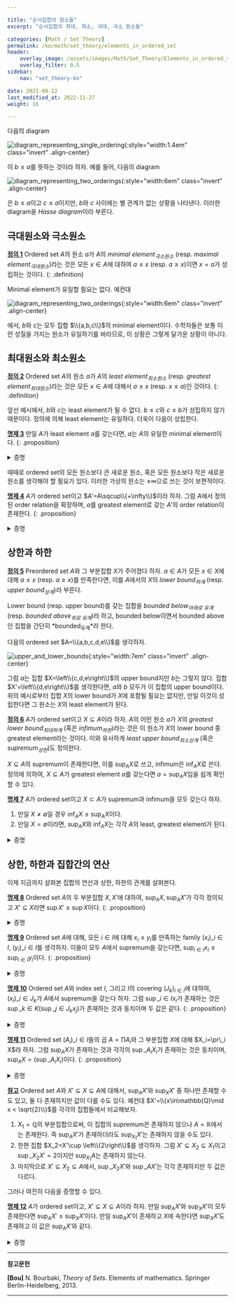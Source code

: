 ```yaml
---

title: "순서집합의 원소들"
excerpt: "순서집합의 최대, 최소, 극대, 극소 원소들"

categories: [Math / Set Theory]
permalink: /ko/math/set_theory/elements_in_ordered_set
header: 
    overlay_image: /assets/images/Math/Set_Theory/Elements_in_ordered_set.png
    overlay_filter: 0.5
sidebar: 
    nav: "set_theory-ko"

date: 2021-08-22
last_modified_at: 2022-11-27
weight: 16

---
```


다음의 diagram

![diagram_representing_single_ordering](/assets/images/Math/Set_Theory/Elements_in_ordered_set-1.png){:style="width:1.4em" class="invert" .align-center}

이 $b\leq a$를 뜻하는 것이라 하자. 예를 들어, 다음의 diagram

![diagram_representing_two_orderings](/assets/images/Math/Set_Theory/Elements_in_ordered_set-2.png){:style="width:6em" class="invert" .align-center}

은 $b\leq a$이고 $c\leq a$이지만, $b$와 $c$ 사이에는 별 관계가 없는 상황을 나타낸다. 이러한 diagram을 *Hasse diagram*이라 부른다.

## 극대원소와 극소원소

<ins id="def1">**정의 1**</ins> Ordered set $A$의 원소 $a$가 $A$의 *minimal element<sub>극소원소</sub>* (resp. *maximal element<sub>극대원소</sub>*)라는 것은 모든 $x\in A$에 대하여 $a\leq x$ (resp. $a\geq x$)이면 $x=a$가 성립하는 것이다.
{: .definition}

Minimal element가 유일할 필요는 없다. 예컨대
    
![diagram_representing_two_orderings](/assets/images/Math/Set_Theory/Elements_in_ordered_set-2.png){:style="width:6em" class="invert" .align-center}

에서, $b$와 $c$는 모두 집합 $\\{a,b,c\\}$의 minimal element이다. 수학자들은 보통 이런 성질을 가지는 원소가 유일하기를 바라므로, 이 상황은 그렇게 달가운 상황이 아니다. 

## 최대원소와 최소원소

<ins id="def2">**정의 2**</ins> Ordered set $A$의 원소 $a$가 $A$의 *least element<sub>최소원소</sub>* (resp. *greatest element<sub>최대원소</sub>*)라는 것은 모든 $x\in A$에 대해서 $a\leq x$ (resp. $x\leq a$)인 것이다.
{: .definition}

앞선 예시에서, $b$와 $c$는 least element가 될 수 없다. $b\leq c$와 $c\leq b$가 성립하지 않기 때문이다. 정의에 의해 least element는 유일하다. 더욱이 다음이 성립한다.

<ins id="prop3">**명제 3**</ins> 만일 $A$가 least element $a$를 갖는다면, $a$는 $A$의 유일한 minimal element이다.
{: .proposition}

<details class="proof" markdown="1">
<summary>증명</summary>

$A$의 임의의 원소 $x$에 대하여 $a\leq x$가 성립한다. 따라서 만일 $x\leq a$가 성립하는 $x\in A$가 존재한다면, $\leq$의 antisymmetry로부터 $x=a$여야 한다. 이로부터 $a$가 $A$의 minimal element가 된다는 것을 안다. 

만일 $a'$가 $A$의 다른 minimal element이고, $a'\neq a$라면 [정의 1](#def1)의 대우명제로부터 $a'\not\leq a$여야 하는데, 이는 $a$가 least element라는 사실에 모순이므로 $a'=a$여야 한다.

</details>

때때로 ordered set의 모든 원소보다 큰 새로운 원소, 혹은 모든 원소보다 작은 새로운 원소를 생각해야 할 필요가 있다. 이러한 가상의 원소는 $\pm\infty$으로 쓰는 것이 보편적이다.

<ins id="prop4">**명제 4**</ins> $A$가 ordered set이고 $A'=A\sqcup\\{+\infty\\}$이라 하자. 그럼 $A$에서 정의된 order relation을 확장하며, $a$를 greatest element로 갖는 $A'$의 order relation이 존재한다.
{: .proposition}

<details class="proof" markdown="1">
<summary>증명</summary>

기존의 order relation에 $\bigcup\_{x\in A}\left\\{(x, +\infty)\right\\}$의 원소들을 추가해주면 된다.

</details>

## 상한과 하한

<div class="definition" markdown="1">

<ins id="def5">**정의 5**</ins> Preordered set $A$와 그 부분집합 $X$가 주어졌다 하자. $a\in A$가 모든 $x\in X$에 대해 $a\leq x$ (resp. $a\geq x$)를 만족한다면, 이를 $A$에서의 $X$의 *lower bound<sub>하계</sub>* (resp. *upper bound<sub>상계</sub>*)라 부른다.

Lower bound (resp. upper bound)를 갖는 집합을 *bounded below<sub>아래로 유계</sub>* (resp. *bounded above<sub>위로 유계</sub>*)라 하고, bounded below이면서 bounded above인 집합을 간단히 *bounded<sub>유계</sub>*라 한다.

</div>

다음의 ordered set $A=\\{a,b,c,d,e\\}$를 생각하자.

![upper_and_lower_bounds](/assets/images/Math/Set_Theory/Elements_in_ordered_set-3.png){:style="width:7em" class="invert" .align-center}

그럼 $a$는 집합 $X=\left\\{c,d,e\right\\}$의 upper bound지만 $b$는 그렇지 않다. 집합 $X'=\left\\{d,e\right\\}$를 생각한다면, $a$와 $b$ 모두가 이 집합의 upper bound이다. 위의 예시로부터 집합 $X$의 lower bound가 $X$에 포함될 필요는 없지만, 만일 이것이 성립한다면 그 원소는 $X$의 least element가 된다.

<div class="definition" markdown="1">

<ins id="def6">**정의 6**</ins> $A$가 ordered set이고 $X\subseteq A$이라 하자. $A$의 어떤 원소 $a$가 $X$의 *greatest lower bound<sub>최대하계</sub>* (혹은 *infimum<sub>하한</sub>*)라는 것은 이 원소가 $X$의 lower bound 중 greatest element라는 것이다. 이와 유사하게 *least upper bound<sub>최소상계</sub>* (혹은 *supremum<sub>상한</sub>*)도 정의한다.

</div>

$X\subseteq A$의 supremum이 존재한다면, 이를 $\sup_AX$로 쓰고, infimum은 $\inf_AX$로 쓴다. 정의에 의하여, $X\subseteq A$가 greatest element $a$를 갖는다면 $a=\sup_AX$임을 쉽게 확인할 수 있다.

<div class="proposition" markdown="1">

<ins id="prop7">**명제 7**</ins> $A$가 ordered set이고 $X\subset A$가 supremum과 infimum을 모두 갖는다 하자. 

1. 만일 $X\neq\emptyset$일 경우 $\inf_A X\leq\sup_A X$이다.
2. 만일 $X=\emptyset$이라면, $\sup_AX$와 $\inf_AX$는 각각 $A$의 least, greatest element가 된다.

</div>

<details class="proof" markdown="1">
<summary>증명</summary>

1. 만일 $X\neq\emptyset$라면 적어도 하나의 원소가 존재한다. 이를 $a$라 하자. 그럼 정의에 의해 $\inf X\leq a$이고 $a\leq\sup X$이며 transitivity에 의해 $\inf_AX \leq\sup_AX$이다. 
2. 만일 $X=\emptyset$라면, $A$의 임의의 원소 $a$는 모든 $x\in X$에 대하여 $a\leq x$ 그리고 $x\leq a$를 만족한다. 따라서 $A$의 임의의 원소는 $X$의 lower bound이자 upper bound가 되며, $\sup_AX$와 $\inf_AX$는 $A$의 least, greatest element가 된다.

</details>

## 상한, 하한과 집합간의 연산

이제 지금까지 살펴본 집합의 연산과 상한, 하한의 관계를 살펴본다.

<ins id="prop8">**명제 8**</ins> Ordered set $A$의 두 부분집합 $X,X'$에 대하여, $\sup_AX,\sup_AX'$가 각각 정의되고 $X'\subseteq X$라면 $\sup X'\leq\sup X$이다.
{: .proposition}

<details class="proof" markdown="1">
<summary>증명</summary>
$x\in X'$를 임의로 택하자. $X'\subseteq X$이므로, $x\in X$이다. 한편 임의의 $x\in X$에 대하여 $x\leq \sup X$가 성립하고 따라서 $\sup X$는 $X'$의 upper bound이다. 이제 정의에 의해 $\sup X'\leq \sup X$이다. 
</details>

<ins id="prop9">**명제 9**</ins> Ordered set $A$에 대해, 모든 $i\in I$에 대해 $x_i\leq y_i$를 만족하는 family $(x_i)\_{i\in I}$, $(y_i)\_{i\in I}$를 생각하자. 이들이 모두 $A$에서 supremum을 갖는다면, $\sup_{i\in I} x_i\leq \sup_{i\in I} y_i$이다.
{: .proposition}

<details class="proof" markdown="1">
<summary>증명</summary>

임의의 $i\in I$에 대하여, $x_i\leq y_i$이고 $y_i\leq \sup y_i$이므로 모든 $i$에 대해 $x_i\leq \sup y_i$이고 따라서 $\sup x_i$의 minimality에 의해 $\sup x_i\leq\sup y_i$이다.
</details>

<ins id="prop10">**명제 10**</ins>  Ordered set $A$와 index set $I$, 그리고 $I$의 covering $(J_k)_{i\in I}$에 대하여, $(x_i)\_{i\in J_k}$가 $A$에서 supremum을 갖는다 하자. 그럼 $\sup\_{i\in I} x_i$가 존재하는 것은 $\sup\_{k\in K}(\sup\_{j\in J_k}x_j)$가 존재하는 것과 동치이며 두 값은 같다.
{: .proposition}

<details class="proof" markdown="1">
<summary>증명</summary>

$b_k=\sup\_{i\in J_k} x_i$라 적자. 우선 $(x_i)\_{i\in I}$가 supremum을 갖는다고 하고, 이를 $a$라 하자. 그럼 $a\leq b_k$가 모든 $k$에 대해 성립한다. 또, 만약 $c\geq b_k$가 모든 $k$에 대해 성립한다면, 임의의 $x_i$에 대해서 $i\in J\_{k'}$인 $k'$는 $b\_{k'}\geq x_i$를 만족하고, 따라서 어떠한 $i$에 대해서도 $c\geq x_i$이다. 이제 $a$의 최소성에 의해 $c\geq a$이어야 하고, 따라서 $a$가 supremum이며 $\sup\_{i\in I}x_i=\sup\_{k\in K}(\sup\_{i\in J_k} x_j)$이다.  

반대로 $(b_k)\_{k\in K}$가 supremum $a'$를 갖는다 해도 위와 같은 방법으로 증명을 완료할 수 있다.

</details>

<ins id="prop11">**명제 11**</ins>  Ordered set $(A_i)\_{i\in I}$들의 곱 $A=\prod A_i$와 그 부분집합 $X$에 대해 $X_i=\pr\_i X$라 하자. 그럼 $\sup_AX$가 존재하는 것과 각각의 $\sup\_{A_i}X_i$가 존재하는 것은 동치이며, $\sup_AX=(\sup\_{A_i}X_i)$이다.
{: .proposition}
<details class="proof" markdown="1">
<summary>증명</summary>

우선 $\sup\_{A_i} X_i$가 각각의 $i$에 대해 존재한다고 하자. 그럼 $(\sup\_{A_i} X_i)\_{i\in I}$가 $X$의 upper bound임은 자명하다. 만일 $(c_i)$가 $X$의 다른 upper bound였다면, 각각의 $c_i$는 $X_i$의 upper bound가 될 것이므로 $\sup\_{A_i}X_i$의 최소성에 의해 $c_i\geq\sup X_i$이고, 따라서 $(c_i)\geq(\sup X_i)\_{i\in I}$이다.  

반대로 $\sup X=(a_i)$가 존재한다고 하자. 모든 $i$에 대해서, $a_i$는 $X_i$의 upper bound이다. 만일 $x_i\in X_i$라면, $i$번째 성분으로 $x_i$를 갖는 $x\in X$가 $x\leq (a_i)$이도록 하는 $x$가 존재하기 때문이다. 이제 임의의 다른 upper bound $a_i'$에 대해, 새로운 원소 $(c_i)$를 $(a_i)$의 $i$번째 성분을 $a_i'$로 바꾸어 정의하면 $c\geq a$이므로 $a_i'\geq a_i$가 된다. 

</details>

<div class="remark" markdown="1">

<ins id="rmk4">**참고**</ins>  Ordered set $A$와 $X'\subseteq X\subseteq A$에 대해서, $\sup_AX'$와 $\sup_XX'$ 중 하나만 존재할 수도 있고, 둘 다 존재하지만 값이 다를 수도 있다. 예컨대 $X'=\\{x\in\mathbb{Q}\mid x < \sqrt{2}\\}$를 각각의 집합들에서 비교해보자. 

1. $X_1=\mathbb{Q}$의 부분집합으로써, 이 집합의 supremum은 존재하지 않으나 $A=\mathbb{R}$에서는 존재한다. 즉 $\sup_AX'$가 존재하더라도 $\sup_{X_1}X'$는 존재하지 않을 수도 있다.
2. 한편 집합 $X_2=X'\cup \left\\{2\right\\}$를 생각하자. 그럼 $X'\subseteq X_2\subseteq X_1$이고 $\sup\_{X_2}X'=2$이지만 $\sup_{X_1}A$는 존재하지 않는다.
3. 마지막으로 $X'\subseteq X_2\subseteq A$에서, $\sup\_{X_2}X'$와 $\sup\_AX'$는 각각 존재하지만 두 값은 다르다.   

</div>

그러나 여전히 다음을 증명할 수 있다.

<div class="proposition" markdown="1">

<ins id="prop12">**명제 12**</ins>  $A$가 ordered set이고, $X'\subseteq X\subseteq A$이라 하자. 만일 $\sup_AX'$와 $\sup_XX'$이 모두 존재한다면 $\sup_AX'\leq\sup_XX'$이다. 만일 $\sup_AX'$이 존재하고 $X$에 속한다면 $\sup_XX'$도 존재하고 이 값은 $\sup_AX'$와 같다.

</div>
<details class="proof" markdown="1">
<summary>증명</summary>
$X'$의 $X$에서의 upper bound들의 집합은 $A$에서의 upper bound들의 집합에 포함되고, 따라서 supremum은 더 크다. 만일 $\sup_AX'$가 존재하고 $X$에 속한다면, 이는 자명하게 $X$에서의 $X'$의 supremum이 된다.
</details>




---
**참고문헌**

**[Bou]** N. Bourbaki, <i>Theory of Sets</i>. Elements of mathematics. Springer Berlin-Heidelberg, 2013.

---
